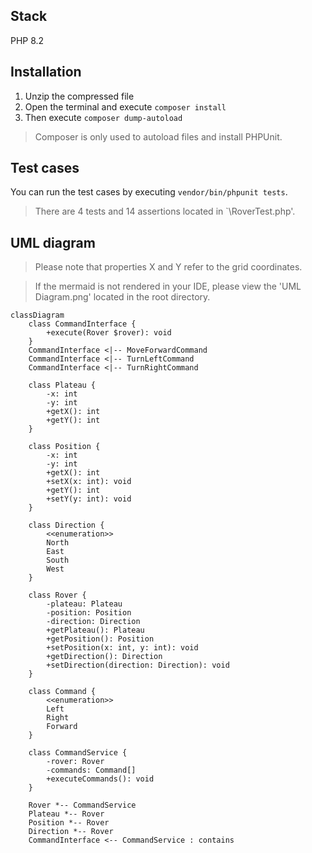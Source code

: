 ## Stack

PHP 8.2

## Installation

1. Unzip the compressed file
2. Open the terminal and execute `composer install`
3. Then execute `composer dump-autoload`

> Composer is only used to autoload files and install PHPUnit.

## Test cases

You can run the test cases by executing `vendor/bin/phpunit tests`.

> There are 4 tests and 14 assertions located in `\RoverTest.php'.

## UML diagram

> Please note that properties X and Y refer to the grid coordinates.

> If the mermaid is not rendered in your IDE, please view the 'UML Diagram.png' located in the root directory.

```mermaid
classDiagram
    class CommandInterface {
        +execute(Rover $rover): void
    }
    CommandInterface <|-- MoveForwardCommand
    CommandInterface <|-- TurnLeftCommand
    CommandInterface <|-- TurnRightCommand

    class Plateau {
        -x: int
        -y: int
        +getX(): int
        +getY(): int
    }

    class Position {
        -x: int
        -y: int
        +getX(): int
        +setX(x: int): void
        +getY(): int
        +setY(y: int): void
    }

    class Direction {
        <<enumeration>>
        North
        East
        South
        West
    }

    class Rover {
        -plateau: Plateau
        -position: Position
        -direction: Direction
        +getPlateau(): Plateau
        +getPosition(): Position
        +setPosition(x: int, y: int): void
        +getDirection(): Direction
        +setDirection(direction: Direction): void
    }

    class Command {
        <<enumeration>>
        Left
        Right
        Forward
    }

    class CommandService {
        -rover: Rover
        -commands: Command[]
        +executeCommands(): void
    }

    Rover *-- CommandService
    Plateau *-- Rover
    Position *-- Rover
    Direction *-- Rover
    CommandInterface <-- CommandService : contains
```

